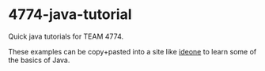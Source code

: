 4774-java-tutorial
==================

Quick java tutorials for TEAM 4774.

These examples can be copy+pasted into a site like [ideone](http://ideone.com)
to learn some of the basics of Java.
